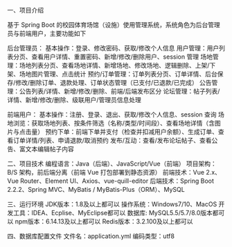 一、项目介绍

基于 Spring Boot 的校园体育场馆（设施）使用管理系统，系统角色为后台管理员与前端用户，主要功能如下

后台管理员：
基本操作：登录、修改密码、获取/修改个人信息
用户管理：用户列表分页、查看用户详情、重置密码、新增/修改/删除用户、session 管理
场地管理：场地列表分页、查看场地详情、新增场地、修改场地、逻辑删除、上架/下架、场地图片管理、点击统计
预约/订单管理：订单列表分页、订单详情、后台保存/修改/删除订单、退款处理、订单状态管理（已支付/已退款/已完成）
公告管理：公告列表/详情、新增/修改/删除、前端/后端发布区分
论坛管理：帖子列表/详情、新增/修改/删除、级联用户/管理员信息处理


前端用户：
基本操作：注册、登录、退出、获取/修改个人信息、session 查询
场地浏览：获取场地列表、按条件筛选（名称/类型/时间段）、查看场地详情（含图片与点击量）
预约下单：前端下单并支付（检查并扣减用户余额）、生成订单、查看订单详情/列表、申请退款/取消预约
发布/互动：查看/发布论坛帖子、查看公告、富文本编辑帖子内容

二、项目技术
编程语言：Java（后端）、JavaScript/Vue（前端）
项目架构：B/S 架构，前后端分离（前端 Vue 打包部署到静态资源）
前端技术：Vue 2.x、Vue Router、Element UI、Axios、vue-quill-editor
后端技术：Spring Boot 2.2.2、Spring MVC、MyBatis / MyBatis-Plus（ORM）、MySQL

三、运行环境
JDK版本：1.8及以上都可以
操作系统：Windows7/10、MacOS
开发工具：IDEA、Ecplise、MyEclipse都可以
数据库: MySQL5.5/5.7/8.0版本都可以
npm版本：6.14.13及以上都可以
Redis版本：3.2.100及以上都可以


四、数据库配置文件
文件名：application.yml
编码类型：utf8

